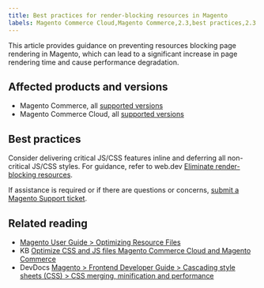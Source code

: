 ```yaml
---
title: Best practices for render-blocking resources in Magento 
labels: Magento Commerce Cloud,Magento Commerce,2.3,best practices,2.3.x,CSS,Javascript,2.4,2.4.x
---
```


This article provides guidance on preventing resources blocking page rendering in Magento, which can lead to a significant increase in page rendering time and cause performance degradation.

## Affected products and versions

* Magento Commerce, all [supported versions](https://magento.com/sites/default/files/magento-software-lifecycle-policy.pdf) 
* Magento Commerce Cloud, all [supported versions](https://magento.com/sites/default/files/magento-software-lifecycle-policy.pdf)

## Best practices

Consider delivering critical JS/CSS features inline and deferring all non-critical JS/CSS styles. For guidance, refer to web.dev [Eliminate render-blocking resources](https://web.dev/render-blocking-resources/).

If assistance is required or if there are questions or concerns, [submit a Magento Support ticket](https://support.magento.com/hc/en-us/articles/360019088251-Submit-a-support-ticket).

## Related reading

* [Magento User Guide > Optimizing Resource Files](https://docs.magento.com/user-guide/system/file-optimization.html)
* KB [Optimize CSS and JS files Magento Commerce Cloud and Magento Commerce](https://support.magento.com/hc/en-us/articles/360044482152-CSS-and-Javascript-file-optimization-on-Magento-Commerce-Cloud-and-Magento-Commerce)
* DevDocs [Magento > Frontend Developer Guide > Cascading style sheets (CSS) > CSS merging, minification and performance](https://devdocs.magento.com/guides/v2.3/frontend-dev-guide/css-topics/css-overview.html#css-merging-minification-and-performance)